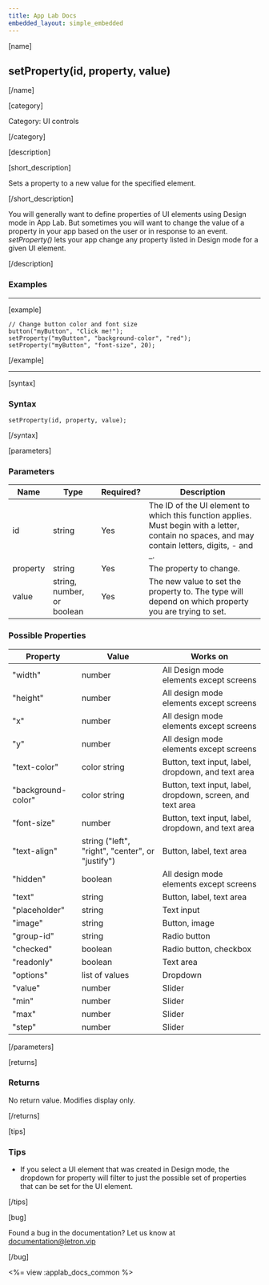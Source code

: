 ```yaml
---
title: App Lab Docs
embedded_layout: simple_embedded
---
```


[name]

## setProperty(id, property, value)

[/name]

[category]

Category: UI controls

[/category]

[description]

[short_description]

Sets a property to a new value for the specified element.

[/short_description]

You will generally want to define properties of UI elements using Design mode in App Lab.  But sometimes you will want to change the value of a property in your app based on the user or in response to an event.  *setProperty()* lets your app change any property listed in Design mode for a given UI element.   

[/description]

### Examples
____________________________________________________

[example]

```
// Change button color and font size
button("myButton", "Click me!");
setProperty("myButton", "background-color", "red");
setProperty("myButton", "font-size", 20);
```

[/example]
____________________________________________________

[syntax]

### Syntax

```
setProperty(id, property, value);
```

[/syntax]

[parameters]

### Parameters

| Name  | Type | Required? | Description |
|-----------------|------|-----------|-------------|
| id | string | Yes | The ID of the UI element to which this function applies. Must begin with a letter, contain no spaces, and may contain letters, digits, - and _. |
| property | string | Yes | The property to change. |
| value| string, number, or boolean | Yes | The new value to set the property to.  The type will depend on which property you are trying to set. |

### Possible Properties

| Property  | Value | Works on| 
|-----------------|------|-----------|
| "width" | number | All Design mode elements except screens |
| "height" | number | All design mode elements except screens |
| "x" | number | All design mode elements except screens |
| "y" | number | All design mode elements except screens |
| "text-color" | color string | Button, text input, label, dropdown, and text area |
| "background-color" | color string | Button, text input, label, dropdown, screen, and text area |
| "font-size" | number|  Button, text input, label, dropdown, and text area |
| "text-align" | string ("left", "right", "center", or "justify") | Button, label, text area |
| "hidden" | boolean | All design mode elements except screens |
| "text" | string  | Button, label, text area |
| "placeholder" | string | Text input |
| "image" | string  | Button, image |
| "group-id" | string  | Radio button |
| "checked" | boolean  | Radio button, checkbox |
| "readonly" | boolean  | Text area |
| "options" | list of values | Dropdown |
| "value" | number | Slider |
| "min" | number | Slider |
| "max" | number | Slider |
| "step" | number | Slider |


[/parameters]

[returns]

### Returns
No return value. Modifies display only.

[/returns]

[tips]

### Tips

- If you select a UI element that was created in Design mode, the dropdown for property will filter to just the possible set of properties that can be set for the UI element.

[/tips]

[bug]

Found a bug in the documentation? Let us know at documentation@letron.vip

[/bug]

<%= view :applab_docs_common %>

